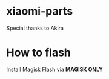 # xiaomi-parts

Special thanks to Akira

# How to flash
  Install Magisk
  Flash via **MAGISK ONLY**
